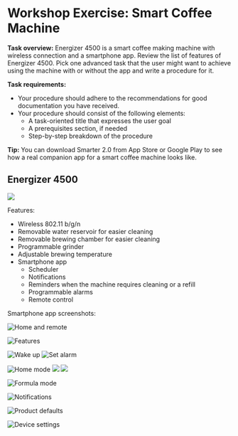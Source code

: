 # Workshop Exercise: Smart Coffee Machine

**Task overview:** Energizer 4500 is a smart coffee making machine with wireless connection and a smartphone app. Review the list of features of Energizer 4500. Pick one advanced task that the user might want to achieve using the machine with or without the app and write a procedure for it.

**Task requirements:** 

* Your procedure should adhere to the recommendations for good documentation you have received.
* Your procedure should consist of the following elements:
	* A task-oriented title that expresses the user goal
	* A prerequisites section, if needed
	* Step-by-step breakdown of the procedure

**Tip:** You can download Smarter 2.0 from App Store or Google Play to see how a real companion app for a smart coffee machine looks like.

## Energizer 4500

![](machine-photo.png)

Features:

* Wireless 802.11 b/g/n
* Removable water reservoir for easier cleaning
* Removable brewing chamber for easier cleaning
* Programmable grinder
* Adjustable brewing temperature
* Smartphone app
	* Scheduler
	* Notifications
	* Reminders when the machine requires cleaning or a refill
	* Programmable alarms 
	* Remote control

Smartphone app screenshots:

![Home and remote](IMG_1925.PNG)

![Features](IMG_1926.PNG)

![Wake up](IMG_1927.PNG)&nbsp;![Set alarm](IMG_1933.png)

![Home mode](IMG_1928.PNG)&nbsp;![](IMG_1934.PNG)&nbsp;![](IMG_1935.PNG)

![Formula mode](IMG_1929.PNG)

![Notifications](IMG_1930.PNG)

![Product defaults](IMG_1931.PNG)

![Device settings](IMG_1932.PNG)